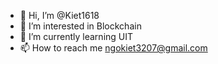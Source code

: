 - 👋 Hi, I’m @Kiet1618
- 👀 I’m interested in Blockchain
- 🌱 I’m currently learning UIT 
- 📫 How to reach me ngokiet3207@gmail.com

<!---
Kiet1618/Kiet1618 is a ✨ special ✨ repository because its `README.md` (this file) appears on your GitHub profile.
You can click the Preview link to take a look at your changes.
--->

